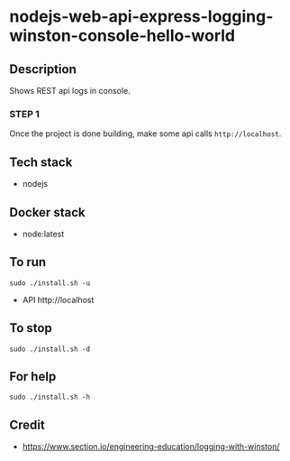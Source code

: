 # nodejs-web-api-express-logging-winston-console-hello-world

## Description
Shows REST api logs in console.

### STEP 1
Once the project is done building, make
some api calls `http://localhost`.

## Tech stack
- nodejs

## Docker stack
- node:latest

## To run
`sudo ./install.sh -u`
- API http://localhost

## To stop
`sudo ./install.sh -d`

## For help
`sudo ./install.sh -h`

## Credit
- https://www.section.io/engineering-education/logging-with-winston/
